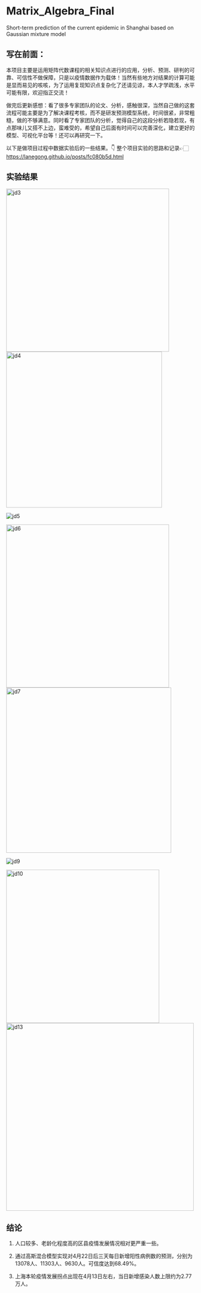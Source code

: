 # Matrix_Algebra_Final
Short-term prediction of the current epidemic in Shanghai based on Gaussian mixture model

## 写在前面：

本项目主要是运用矩阵代数课程的相关知识点进行的应用，分析、预测、研判的可靠、可信性不做保障，只是以疫情数据作为载体！当然有些地方对结果的计算可能是显而易见的咳咳，为了运用复现知识点复杂化了还请见谅，本人才学疏浅，水平可能有限，欢迎指正交流！

做完后更新感想：看了很多专家团队的论文、分析，感触很深，当然自己做的这套流程可能主要是为了解决课程考核，而不是研发预测模型系统，时间很紧，非常粗糙，做的不够满意。同时看了专家团队的分析，觉得自己的这段分析若隐若现，有点那味儿又搭不上边，蛮难受的，希望自己后面有时间可以完善深化，建立更好的模型、可视化平台等！还可以再研究一下。

以下是做项目过程中数据实验后的一些结果。👇 整个项目实验的思路和记录👉🏻https://lanegong.github.io/posts/fc080b5d.html

## 实验结果

<img width="435" alt="jd3" src="https://user-images.githubusercontent.com/88566910/165928498-e9310d17-39a8-47c4-9509-c7f71833dcbf.png">

<img width="416" alt="jd4" src="https://user-images.githubusercontent.com/88566910/165928555-e486f276-d7de-466b-b50b-0c085f1120a0.png">

![jd5](https://user-images.githubusercontent.com/88566910/165928727-6e1fe2be-b17b-48bf-9eef-c5446912f870.png)

<img width="435" alt="jd6" src="https://user-images.githubusercontent.com/88566910/165928743-a8a6eab2-824f-4278-8988-635122bab8e1.png">
<img width="441" alt="jd7" src="https://user-images.githubusercontent.com/88566910/165928760-9f33d642-10ff-4a60-9995-b5046b63d5b7.png">

![jd9](https://user-images.githubusercontent.com/88566910/165928783-f535d4c1-2463-409d-bcde-b3c3666f58c2.png)

<img width="409" alt="jd10" src="https://user-images.githubusercontent.com/88566910/165928802-9bacb72c-c554-4557-ab7e-baf3e00221e5.png">

<img width="501" alt="jd13" src="https://user-images.githubusercontent.com/88566910/165928829-9dd26a60-b50e-4a08-b06d-878dea432e1a.png">

## 结论

1. 人口较多、老龄化程度高的区县疫情发展情况相对更严重一些。

2. 通过高斯混合模型实现对4月22日后三天每日新增阳性病例数的预测，分别为13078人、11303人、9630人。可信度达到68.49%。

3. 上海本轮疫情发展拐点出现在4月13日左右，当日新增感染人数上限约为2.77万人。




